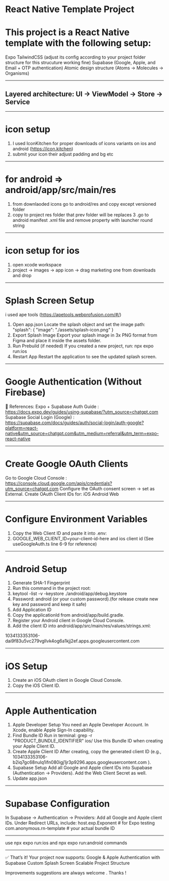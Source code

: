 # React Native Template Project
# This project is a React Native template with the following setup:
Expo
TailwindCSS (adjust its config according to your project folder structure for this strucuture working fine)
Supabase (Google, Apple, and Email + OTP authentication)
Atomic design structure (Atoms → Molecules → Organisms)

---------------------------------------------------------------------------------

## Layered architecture: UI → ViewModel → Store → Service

---------------------------------------------------------------------------------
# icon setup
1. I used IconKitchen for proper downloads of icons variants on ios and android (https://icon.kitchen)
2. submit your icon their adjust padding and bg etc

---------------------------------------------------------------------------------

# for android => android/app/src/main/res
1. from downlaoded icons go to android/res and copy except versioned folder
2. copy to project res folder that prev folder will be replaces
3 .go to android manifest .xml file and remove property with launcher round string

---------------------------------------------------------------------------------

# icon setup for ios 
1. open xcode workspace
2. project -> images -> app icon -> drag marketing one from downloads and drop 

---------------------------------------------------------------------------------

# Splash Screen Setup
i used ape tools (https://apetools.webprofusion.com/#/)

1. Open app.json
Locate the splash object and set the image path:
"splash": {
  "image": "./assets/splash-icon.png"
}
2. Export Splash Image
Export your splash image in 3x PNG format from Figma and place it inside the assets folder.
3. Run Prebuild (if needed)
If you created a new project, run:
npx expo run:ios
4. Restart App
Restart the application to see the updated splash screen.

---------------------------------------------------------------------------------

# Google Authentication (Without Firebase)
📖 References:
Expo + Supabase Auth Guide : https://docs.expo.dev/guides/using-supabase/?utm_source=chatgpt.com
Supabase Social Login (Google) : https://supabase.com/docs/guides/auth/social-login/auth-google?platform=react-native&utm_source=chatgpt.com&utm_medium=referral&utm_term=expo-react-native

---------------------------------------------------------------------------------

# Create Google OAuth Clients
Go to Google Cloud Console : https://console.cloud.google.com/apis/credentials?utm_source=chatgpt.com
Configure the OAuth consent screen → set as External.
Create OAuth Client IDs for:
iOS
Android
Web

---------------------------------------------------------------------------------

# Configure Environment Variables
1. Copy the Web Client ID and paste it into .env:
2. GOOGLE_WEB_CLIENT_ID=your-client-id-here and ios client id 
(See useGoogleAuth.ts line 6-9 for reference)

---------------------------------------------------------------------------------

# Android Setup
1. Generate SHA-1 Fingerprint
2. Run this command in the project root:
3. keytool -list -v -keystore ./android/app/debug.keystore
4. Password: android (or your custom password).(for release create new key and password and keep it safe)
5. Add Application ID
6. Copy the applicationId from android/app/build.gradle.
7. Register your Android client in Google Cloud Console.
8. Add the client ID into android/app/src/main/res/values/strings.xml:

<string name="server_client_id">
  1034133353106-dai9f83u5vc279vgllvk4og6a1kjj2ef.apps.googleusercontent.com
</string>

---------------------------------------------------------------------------------

# iOS Setup
1. Create an iOS OAuth client in Google Cloud Console.
2. Copy the iOS Client ID.

---------------------------------------------------------------------------------

#  Apple Authentication
1. Apple Developer Setup
You need an Apple Developer Account.
In Xcode, enable Apple Sign-In capability.
2. Find Bundle ID
Run in terminal:
grep -r "PRODUCT_BUNDLE_IDENTIFIER" ios/
Use this Bundle ID when creating your Apple Client ID.
3. Create Apple Client ID
After creating, copy the generated client ID (e.g.,
1034133353106-b2iq7gc68nulq1ifn080igj1jr3p9296.apps.googleusercontent.com
).
4. Supabase Setup
Add all Google and Apple client IDs into Supabase (Authentication → Providers).
Add the Web Client Secret as well.
5. Update app.json
<!-- "ios": {
  "usesAppleSignIn": true
},
"plugins": [
  [
    "@react-native-google-signin/google-signin",
    {
      "iosUrlScheme": "com.googleusercontent.apps.1034133353106-b2iq7gc68nulq1ifn080igj1jr3p9296"
    }
  ],
  "expo-apple-authentication"
] -->

--------------------------------------------------------------------------------- 

# Supabase Configuration
In Supabase → Authentication → Providers:
Add all Google and Apple client IDs.
Under Redirect URLs, include:
host.exp.Exponent          # for Expo testing  
com.anonymous.rn-template  # your actual bundle ID  

---------------------------------------------------------------------------------

use npx expo run:ios and npx expo run:android commands

---------------------------------------------------------------------------------

✅ That’s it! Your project now supports:
Google & Apple Authentication with Supabase
Custom Splash Screen
Scalable Project Structure

Improvements suggestions are always welcome . Thanks ! 